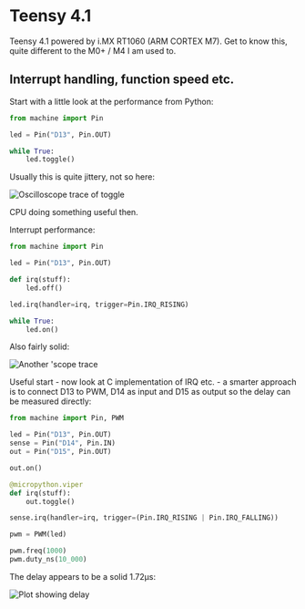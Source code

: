 # Teensy 4.1

Teensy 4.1 powered by i.MX RT1060 (ARM CORTEX M7). Get to know this, quite different to the M0+ / M4 I am used to.

## Interrupt handling, function speed etc.

Start with a little look at the performance from Python:

```python
from machine import Pin

led = Pin("D13", Pin.OUT)

while True:
    led.toggle()
```

Usually this is quite jittery, not so here:

![Oscilloscope trace of toggle](./toggle.png)

CPU doing something useful then.

Interrupt performance:

```python
from machine import Pin

led = Pin("D13", Pin.OUT)

def irq(stuff):
    led.off()

led.irq(handler=irq, trigger=Pin.IRQ_RISING)

while True:
    led.on()
```

Also fairly solid:

![Another 'scope trace](./onoff.png)

Useful start - now look at C implementation of IRQ etc. - a smarter approach is to connect D13 to PWM, D14 as input and D15 as output so the delay can be measured directly:

```python
from machine import Pin, PWM

led = Pin("D13", Pin.OUT)
sense = Pin("D14", Pin.IN)
out = Pin("D15", Pin.OUT)

out.on()

@micropython.viper
def irq(stuff):
    out.toggle()

sense.irq(handler=irq, trigger=(Pin.IRQ_RISING | Pin.IRQ_FALLING))

pwm = PWM(led)

pwm.freq(1000)
pwm.duty_ns(10_000)
```

The delay appears to be a solid 1.72µs:

![Plot showing delay](./delay.png)
